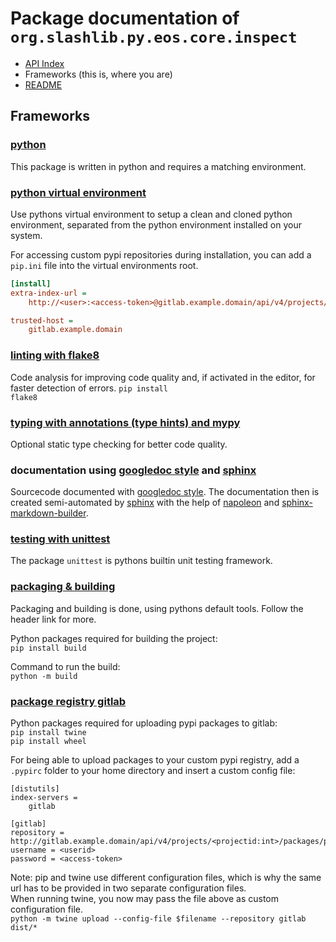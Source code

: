 # Package documentation of <code>org.slashlib.py.eos.core.inspect</code>  

* [API Index](markdown/index.md)
* Frameworks (this is, where you are)
* [README](../README.md)

## Frameworks ##

### [python](https://www.python.org/) ###

This package is written in python and requires a matching environment.

### [python virtual environment]() ###

Use pythons virtual environment to setup a clean and cloned python environment, separated from the python environment installed on your system.  

For accessing custom pypi repositories during installation, you can add a <code>pip.ini</code> file into the virtual environments root.

```ini
[install]
extra-index-url =
    http://<user>:<access-token>@gitlab.example.domain/api/v4/projects/<projectid:int>/packages/pypi/simple

trusted-host =
    gitlab.example.domain

```

### [linting with flake8](https://pypi.org/project/flake8/) ###

Code analysis for improving code quality and, if activated in the editor, for faster detection of errors.
<code>pip install flake8</code>

### [typing with annotations (type hints) and mypy](http://mypy-lang.org/) ###

Optional static type checking for better code quality.

### documentation using [googledoc style](https://sphinxcontrib-napoleon.readthedocs.io/en/latest/example_google.html) and [sphinx](https://www.sphinx-doc.org/en/master/) ###

Sourcecode documented with [googledoc style](https://sphinxcontrib-napoleon.readthedocs.io/en/latest/example_google.html). The documentation then is created semi-automated by [sphinx](https://www.sphinx-doc.org/en/master) with the help of [napoleon](https://www.sphinx-doc.org/en/master/usage/extensions/napoleon.html) and [sphinx-markdown-builder](https://pypi.org/project/sphinx-markdown-builder).

### [testing with unittest](https://docs.python.org/3/library/unittest.html) ###

The package <code>unittest</code> is pythons builtin unit testing framework.

### [packaging & building](https://packaging.python.org/tutorials/packaging-projects/) ###

Packaging and building is done, using pythons default tools. Follow the header link for more.  

Python packages required for building the project:  
<code>pip install build</code>

Command to run the build:  
<code>python -m build</code>

### [package registry gitlab](https://docs.gitlab.com/ee/user/packages/pypi_repository/) ###

Python packages required for uploading pypi packages to gitlab:  
<code>pip install twine</code>  
<code>pip install wheel</code>  

For being able to upload packages to your custom pypi registry, add a <code>.pypirc</code> folder to your home directory and insert a custom config file:
```
[distutils]
index-servers =
    gitlab

[gitlab]
repository = http://gitlab.example.domain/api/v4/projects/<projectid:int>/packages/pypi
username = <userid>
password = <access-token>
```
Note: pip and twine use different configuration files, which is why the same url has to be provided in two separate configuration files.  
When running twine, you now may pass the file above as custom configuration file.  
<code>python -m twine upload --config-file $filename --repository gitlab dist/*</code>
